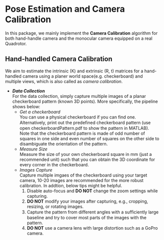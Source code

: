 # Pose Estimation and Camera Calibration
In this package, we mainly implement the **Camera Calibration** algorithm for both hand-handle camera and the monocular camera equipped on a real Quadrotor.

Hand-handled Camera Calibration
-------------------------------
We aim to estimate the intrinsic (K) and extrinsic (R, t) matrices for a hand-handled camera using a planer world space(e.g. checkerboard) and multiple views, which is also called as _camera calibration_. 

* _**Data Collection**_           
For the data collection, simply capture multiple images of a planar checkerboard pattern (known 3D points). More specifically, the pipeline shows below:
  *  _Get a checkerboard_         
  You can use a physical checkerboard if you can find one. Alternatively, print out the predeﬁned checkerboard pattern (use open checkerboardPattern.pdf to show the pattern in MATLAB). Note that the checkerboard pattern is made of odd number of squares in one side and even number of squares on the other side to disambiguate the orientation of the pattern.       
  * _Measure Size_    
  Measure the size of your own checkerboard square in mm (just a recommended unit) such that you can obtain the 3D coordinate for every corner in the checkerboard.    
  * _Images Capture_    
  Capture multiple imgaes of the checkerboard using your target camera, 10-20 images are recommended for the more robust calibration. In addtion, below tips might be helpful.     
    1. Disable auto-focus and **DO NOT** change the zoom settings while capturing.     
    2. **DO NOT** modify your images after capturing, e.g., cropping, resizing, or rotating images.    
    3. Capture the pattern from diﬀerent angles with a suﬃciently large baseline and try to cover most parts of the images with the pattern. 
    4. **DO NOT** use a camera lens with large distortion such as a GoPro camera.
